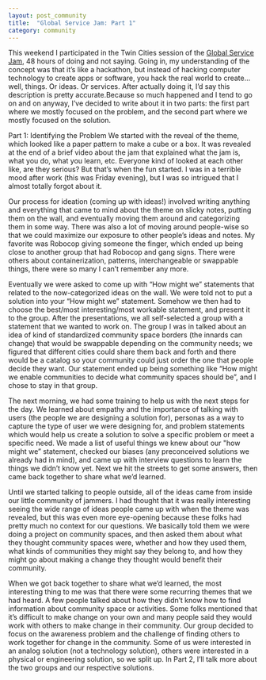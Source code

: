 ```yaml
---
layout: post_community
title:  "Global Service Jam: Part 1"
category: community
---
```


This weekend I participated in the Twin Cities session of the [Global Service Jam](http://planet.globalservicejam.org/), 48 hours of doing and not saying. Going in, my understanding of the concept was that it’s like a hackathon, but instead of hacking computer technology to create apps or software, you hack the real world to create… well, things. Or ideas. Or services.  After actually doing it, I’d say this description is pretty accurate.Because so much happened and I tend to go on and on anyway, I’ve decided to write about it in two parts: the first part where we mostly focused on the problem, and the second part where we mostly focused on the solution.

Part 1: Identifying the Problem
We started with the reveal of the theme, which looked like a paper pattern to make a cube or a box. It was revealed at the end of a brief video about the jam that explained what the jam is, what you do, what you learn, etc. Everyone kind of looked at each other like, are they serious? But that’s when the fun started. I was in a terrible mood after work (this was Friday evening), but I was so intrigued that I almost totally forgot about it.


Our process for ideation (coming up with ideas!) involved writing anything and everything that came to mind about the theme on slicky notes, putting them on the wall, and eventually moving them around and categorizing them in some way. There was also a lot of moving around people-wise so that we could maximize our exposure to other people’s ideas and notes. My favorite was Robocop giving someone the finger, which ended up being close to another group that had Robocop and gang signs. There were others about containerization, patterns, interchangeable or swappable things, there were so many I can’t remember any more.


Eventually we were asked to come up with “How might we” statements that related to the now-categorized ideas on the wall. We were told not to put a solution into your “How might we” statement. Somehow we then had to choose the best/most interesting/most workable statement, and present it to the group. After the presentations, we all self-selected a group with a statement that we wanted to work on. The group I was in talked about an idea of kind of standardized community space borders (the innards can change) that would be swappable depending on the community needs; we figured that different cities could share them back and forth and there would be a catalog so your community could just order the one that people decide they want. Our statement ended up being something like “How might we enable communities to decide what community spaces should be”, and I chose to stay in that group.


The next morning, we had some training to help us with the next steps for the day. We learned about empathy and the importance of talking with users (the people we are designing a solution for), personas as a way to capture the type of user we were designing for, and problem statements which would help us create a solution to solve a specific problem or meet a specific need. We made a list of useful things we knew about our "how might we” statement, checked our biases (any preconceived solutions we already had in mind), and came up with interview questions to learn the things we didn’t know yet. Next we hit the streets to get some answers, then came back together to share what we’d learned.


Until we started talking to people outside, all of the ideas came from inside our little community of jammers. I had thought that it was really interesting seeing the wide range of ideas people came up with when the theme was revealed, but this was even more eye-opening because these folks had pretty much no context for our questions. We basically told them we were doing a project on community spaces, and then asked them about what they thought community spaces were, whether and how they used them, what kinds of communities they might say they belong to, and how they might go about making a change they thought would benefit their community.


When we got back together to share what we’d learned, the most interesting thing to me was that there were some recurring themes that we had heard. A few people talked about how they didn’t know how to find information about community space or activities. Some folks mentioned that it’s difficult to make change on your own and many people said they would work with others to make change in their community. Our group decided to focus on the awareness problem and the challenge of finding others to work together for change in the community. Some of us were interested in an analog solution (not a technology solution), others were interested in a physical or engineering solution, so we split up. In Part 2, I’ll talk more about the two groups and our respective solutions.

